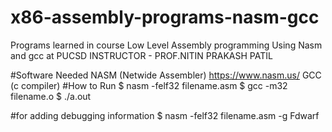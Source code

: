 # x86-assembly-programs-nasm-gcc
Programs learned in course Low Level Assembly programming Using Nasm and gcc at PUCSD 
INSTRUCTOR - PROF.NITIN PRAKASH PATIL

#Software Needed
NASM (Netwide Assembler) https://www.nasm.us/ 
GCC (c compiler)
#How to Run
$ nasm -felf32 filename.asm
$ gcc -m32 filename.o
$ ./a.out

#for adding debugging information
$ nasm -felf32 filename.asm -g Fdwarf
